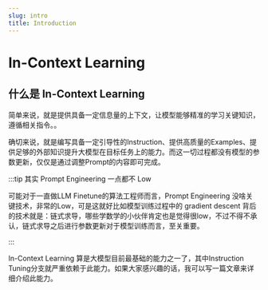 ```yaml
---
slug: intro
title: Introduction
---
```


# In-Context Learning

## 什么是 In-Context Learning

简单来说，就是提供具备一定信息量的上下文，让模型能够精准的学习关键知识，遵循相关指令。。

确切来说，就是编写具备一定引导性的Instruction、提供高质量的Examples、提供足够的外部知识提升大模型在目标任务上的能力。而这一切过程都没有模型的参数更新，仅仅是通过调整Prompt的内容即可完成。

:::tip 其实 Prompt Engineering 一点都不 Low

可能对于一直做LLM Finetune的算法工程师而言，Prompt Engineering 没啥关键技术，非常的Low，可是这就好比如模型训练过程中的 gradient descent 背后的技术就是：链式求导，哪些学数学的小伙伴肯定也是觉得很low，不过不得不承认，链式求导之后进行参数更新对于模型训练而言，至关重要。

:::

In-Context Learning 算是大模型目前最基础的能力之一了，其中Instruction Tuning分支就严重依赖于此能力。如果大家感兴趣的话，我可以写一篇文章来详细介绍此能力。

